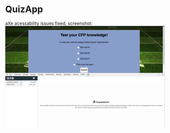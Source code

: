 # QuizApp
aXe acessability issues fixed, screenshot:
![alt text](https://github.com/jmweiss87/QuizApp/blob/master/fixed-aXe-acessibility-issues.png "Screenshot of aXe acessability issues showing complete")
